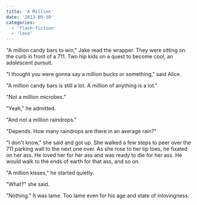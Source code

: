 ```yaml
---
title: 'A Million'
date: '2013-09-30'
categories:
  - 'flash-fiction'
  - 'love'
---
```


"A million candy bars to win," Jake read the wrapper. They were sitting on the
curb in front of a 711. Two hip kids on a quest to become cool, an adolescent
pursuit.

"I thought you were gonna say a million bucks or something," said Alice.

"A million candy bars is still a lot. A million of anything is a lot."

"Not a million microbes."

"Yeah," he admitted.

"And not a million raindrops."

"Depends. How many raindrops are there in an average rain?"

"I don't know," she said and got up. She walked a few steps to peer over the 711
parking wall to the next one over. As she rose to her tip toes, he fixated on
her ass. He loved her for her ass and was ready to die for her ass. He would
walk to the ends of earth for that ass, and so on.

"A million kisses," he started quietly.

"What?" she said.

"Nothing." It was lame. Too lame even for his age and state of inlovingness.
